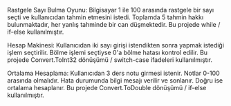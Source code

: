 Rastgele Sayı Bulma Oyunu:
Bilgisayar 1 ile 100 arasında rastgele bir sayı seçti ve kullanıcıdan tahmin etmesini istedi. Toplamda 5 tahmin hakkı bulunmaktadır, her yanlış tahminde
bir can düşmektedir. Bu projede while / if-else kullanılmıştır. 

Hesap Makinesi:
Kullanıcıdan iki sayı girişi istendikten sonra yapmak istediği işlem seçtirilir. Bölme işlemi seçtiyse 0'a bölme hatası kontrol edilir.
Bu projede Convert.ToInt32 dönüşümü / switch-case ifadeleri kullanılmıştır.

Ortalama Hesaplama:
Kullanıcıdan 3 ders notu girmesi istenir. Notlar 0-100 arasında olmalıdır. Hata durumunda bilgi mesajı verilir ve sonlanır. Doğru ise ortalama hesaplanır.
Bu projede Convert.ToDouble dönüşümü / if-else kullanılmıştır.
